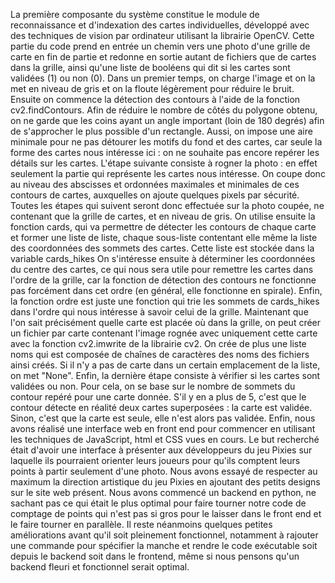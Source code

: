 La première composante du système constitue le module de reconnaissance et d'indexation des cartes individuelles, développé avec des techniques de vision par ordinateur utilisant la librairie OpenCV. Cette partie du code prend en entrée un chemin vers une photo d'une grille de carte en fin de partie et redonne en sortie autant de fichiers que de cartes dans la grille, ainsi qu'une liste de booléens qui dit si les cartes sont validées (1) ou non (0). 
Dans un premier temps, on charge l'image et on la met en niveau de gris et on la floute légèrement pour réduire le bruit. Ensuite on commence la détection des contours à l'aide de la fonction cv2.findContours. Afin de réduire le nombre de côtés du polygone obtenu, on ne garde que les coins ayant un angle important (loin de 180 degrés) afin de s'approcher le plus possible d'un rectangle. Aussi, on impose une aire minimale pour ne pas détourer les motifs du fond et des cartes, car seule la forme des cartes nous intéresse ici : on ne souhaite pas encore repérer les détails sur les cartes. 
L'étape suivante consiste à rogner la photo : en effet seulement la partie qui représente les cartes nous intéresse. On coupe donc au niveau des abscisses et ordonnées maximales et minimales de ces contours de cartes, auxquelles on ajoute quelques pixels par sécurité.
Toutes les étapes qui suivent seront donc effectuée sur la photo coupée, ne contenant que la grille de cartes, et en niveau de gris.
On utilise ensuite la fonction cards, qui va permettre de détecter les contours de chaque carte et former une liste de liste, chaque sous-liste contentant elle même la liste des coordonnées des sommets des cartes. Cette liste est stockée dans la variable cards_hikes
On s'intéresse ensuite à déterminer les coordonnées du centre des cartes, ce qui nous sera utile pour remettre les cartes dans l'ordre de la grille, car la fonction de détection des contours ne fonctionne pas forcément dans cet ordre (en général, elle fonctionne en spirale). Enfin, la fonction ordre est juste une fonction qui trie les sommets de cards_hikes dans l'ordre qui nous intéresse à savoir celui de la grille.
Maintenant que l'on sait précisément quelle carte est placée où dans la grille, on peut créer un fichier par carte contenant l'image rognée avec uniquement cette carte avec la fonction cv2.imwrite de la librairie cv2. On crée de plus une liste noms qui est composée de chaînes de caractères des noms des fichiers ainsi créés. Si il n'y a pas de carte dans un certain emplacement de la liste, on met "None".
Enfin, la dernière étape consiste à vérifier si les cartes sont validées ou non. Pour cela, on se base sur le nombre de sommets du contour repéré pour une carte donnée. S'il y en a plus de 5, c'est que le contour détecte en réalité deux cartes superposées : la carte est validée. Sinon, c'est que la carte est seule, elle n'est alors pas validée.
Enfin, nous avons réalisé une interface web en front end pour commencer en utilisant les techniques de JavaScript, html et CSS vues en cours. Le but recherché était d'avoir une interface à présenter aux développeurs du jeu Pixies sur laquelle ils pourraient orienter leurs joueurs pour qu'ils comptent leurs points à partir seulement d'une photo. Nous avons essayé de respecter au maximum la direction artistique du jeu Pixies en ajoutant des petits designs sur le site web présent. Nous avons commencé un backend en python, ne sachant pas ce qui était le plus optimal pour faire tourner notre code de comptage de points qui n'est pas si gros pour le laisser dans le front end et le faire tourner en parallèle. Il reste néanmoins quelques petites améliorations avant qu'il soit pleinement fonctionnel, notamment à rajouter une commande pour spécifier la manche et rendre le code exécutable soit depuis le backend soit dans le frontend, même si nous pensons qu'un backend fleuri et fonctionnel serait optimal. 
